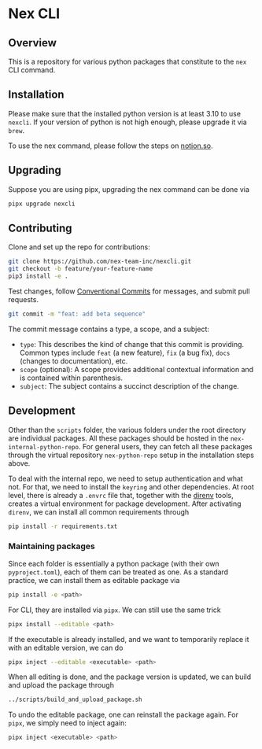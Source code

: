 # Nex CLI

## Overview

This is a repository for various python packages that constitute to the `nex` CLI command.

## Installation

Please make sure that the installed python version is at least 3.10 to use `nexcli`. If your version of python is not high enough, please upgrade it via `brew`.

To use the nex command, please follow the steps on [notion.so](https://www.notion.so/nexteam/Nex-Internal-CLI-6c3b088888ca43b69e7ec04687673ec4).

## Upgrading

Suppose you are using pipx, upgrading the nex command can be done via

```bash
pipx upgrade nexcli
```

## Contributing

Clone and set up the repo for contributions:

```bash
git clone https://github.com/nex-team-inc/nexcli.git
git checkout -b feature/your-feature-name
pip3 install -e .
```

Test changes, follow [Conventional Commits](https://www.conventionalcommits.org/) for messages, and submit pull requests.

```bash
git commit -m "feat: add beta sequence"
```

The commit message contains a type, a scope, and a subject:

- `type`: This describes the kind of change that this commit is providing. Common types include `feat` (a new feature), `fix` (a bug fix), `docs` (changes to documentation), etc.
- `scope` (optional): A scope provides additional contextual information and is contained within parenthesis.
- `subject`: The subject contains a succinct description of the change.

## Development

Other than the `scripts` folder, the various folders under the root directory are individual packages. All these packages should be hosted in the `nex-internal-python-repo`. For general users, they can fetch all these packages through the virtual repository `nex-python-repo` setup in the installation steps above.

To deal with the internal repo, we need to setup authentication and what not. For that, we need to install the `keyring` and other dependencies. At root level, there is already a `.envrc` file that, together with the [direnv](https://direnv.net/) tools, creates a virtual environment for package development. After activating `direnv`, we can install all common requirements through

```bash
pip install -r requirements.txt
```

### Maintaining packages

Since each folder is essentially a python package (with their own `pyproject.toml`), each of them can be treated as one. As a standard practice, we can install them as editable package via

```bash
pip install -e <path>
```

For CLI, they are installed via `pipx`. We can still use the same trick

```bash
pipx install --editable <path>
```

If the executable is already installed, and we want to temporarily replace it with an editable version, we can do

```bash
pipx inject --editable <executable> <path>
```

When all editing is done, and the package version is updated, we can build and upload the package through

```bash
../scripts/build_and_upload_package.sh
```

To undo the editable package, one can reinstall the package again. For `pipx`, we simply need to inject again:

```bash
pipx inject <executable> <path>
```
